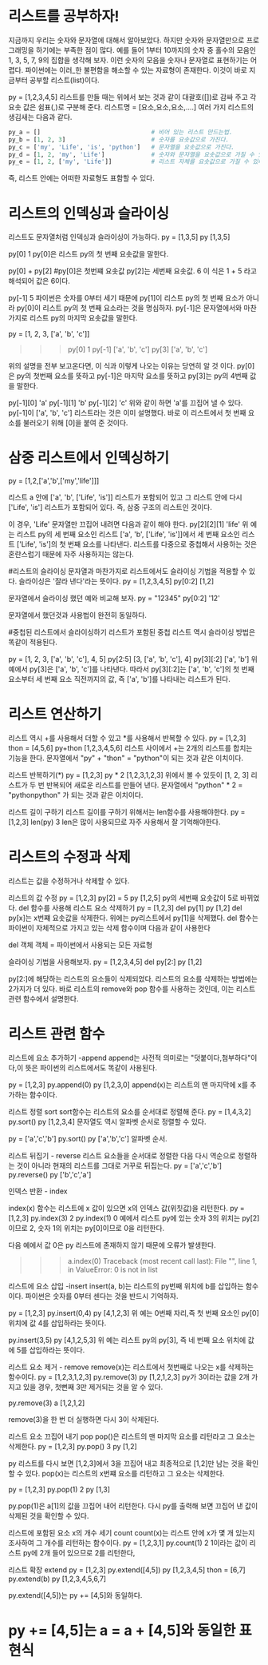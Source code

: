# 리스트를 공부하자!

지금까지 우리는 숫자와 문자열에 대해서 알아보았다. 하지만 숫자와 문자열만으로 프로그래밍을 하기에는 부족한 점이 많다.
예를 들어 1부터 10까지의 숫자 중 홀수의 모음인 1, 3, 5, 7, 9의 집합을 생각해 보자. 
이런 숫자의 모음을 숫자나 문자열로 표현하기는 어렵다. 파이썬에는 이러_한 불편함을 해소할 수 있는 자료형이 존재한다.
이것이 바로 지금부터 공부할 리스트(list)이다.

py = [1,2,3,4,5]
리스트를 만들 때는 위에서 보는 것과 같이 대괄호([])로 감싸 주고 각 요솟 값은 쉼표(,)로 구분해 준다.
리스트명 = [요소,요소,요소,....]
여러 가지 리스트의 생김새는 다음과 같다.
```py
py_a = []                               # 비어 있는 리스트 만드는법.
py_b = [1, 2, 3]                        # 숫자를 요솟값으로 가진다.
py_c = ['my', 'Life', 'is', 'python']   # 문자열을 요솟값으로 가진다.
py_d = [1, 2, 'my', 'Life']             # 숫자와 문자열을 요솟값으로 가질 수 있다,
py_e = [1, 2, ['my', 'Life']]           # 리스트 자체를 요솟값으로 가질 수 있다.
```
즉, 리스트 안에는 어떠한 자료형도 표함할 수 있다.

# 리스트의 인덱싱과 슬라이싱
리스트도 문자열처럼 인덱싱과 슬라이싱이 가능하다.
py = [1,3,5]
py
[1,3,5]

py[0]
1
py[0]은 리스트 py의 첫 번째 요솟값을 말한다.

py[0] + py[2]  #py[0]은 첫번쨰 요솟값 py[2]는 세번째 요솟값.
6
이 식은 1 + 5 라고 해석되어 값은 6이다.

py[-1]
5
파이썬은 숫자를 0부터 세기 때문에 py[1]이 리스트 py의 첫 번째 요소가 아니라 py[0]이 리스트 py의 첫 번째 요소라는 것을 명심하자.
py[-1]은 문자열에서와 마찬가지로 리스트 py의 마지막 요솟값을 말한다.

py = [1, 2, 3, ['a', 'b', 'c']]

>>> py[0]
1
>>> py[-1]
['a', 'b', 'c']
>>> py[3]
['a', 'b', 'c']

위의 설명을 전부 보고온다면, 이 식과 이렇게 나오는 이유는 당연히 알 것 이다.
py[0]은 py의 첫번째 요소를 뜻하고
py[-1]은 마지막 요소를 뜻하고
py[3]는 py의 4번째 값을 말한다.

py[-1][0]
'a'
py[-1][1]
'b'
py[-1][2]
'c' 
위와 같이 하면 'a'를 끄집어 낼 수 있다. py[-1]이 ['a', 'b', 'c'] 리스트라는 것은 이미 설명했다.
바로 이 리스트에서 첫 번째 요소를 불러오기 위해 [0]을 붙여 준 것이다.

# 삼중 리스트에서 인덱싱하기
py = [1,2,['a','b',['my','life']]]

리스트 a 안에 ['a', 'b', ['Life', 'is']] 리스트가 포함되어 있고 그 리스트 안에 다시 ['Life', 'is'] 리스트가 포함되어 있다.
즉, 삼중 구조의 리스트인 것이다.

이 경우, 'Life' 문자열만 끄집어 내려면 다음과 같이 해야 한다.
py[2][2][1]
'life'
위 예는 리스트 py의 세 번째 요소인 리스트 ['a', 'b', ['Life', 'is']]에서 세 번째 요소인 리스트 ['Life', 'is']의 첫 번째 요소를 나타낸다.
리스트를 다중으로 중첩해서 사용하는 것은 혼란스럽기 때문에 자주 사용하지는 않는다.

#리스트의 슬라이싱
문자열과 마찬가지로 리스트에서도 슬라이싱 기법을 적용할 수 있다.
슬라이싱은 '잘라 낸다'라는 뜻이다.
py = [1,2,3,4,5]
py[0:2]
[1,2]

문자열에서 슬라이싱 했던 예와 비교해 보자.
py = "12345"
py[0:2]
'12'

문자열에서 했던것과 사용법이 완전히 동일하다.

#중첩된 리스트에서 슬라이싱하기
리스트가 포함된 중첩 리스트 역시 슬라이싱 방법은 똑같이 적용된다.

py = [1, 2, 3, ['a', 'b', 'c'], 4, 5]
py[2:5]
[3, ['a', 'b', 'c'], 4]
py[3][:2]
['a', 'b']
위 예에서 py[3]은 ['a', 'b', 'c']를 나타낸다.
따라서 py[3][:2]는 ['a', 'b', 'c']의 첫 번째 요소부터 세 번째 요소 직전까지의 값,
즉 ['a', 'b']를 나타내는 리스트가 된다.

# 리스트 연산하기
리스트 역시 +를 사용해서 더할 수 있고 *를 사용해서 반복할 수 있다.
py = [1,2,3]
thon = [4,5,6]
py+thon
[1,2,3,4,5,6]
리스트 사이에서 +는 2개의 리스트를 합치는 기능을 한다.
문자열에서 "py" + "thon" = "python"이 되는 것과 같은 이치이다.

리스트 반복하기(*)
py = [1,2,3]
py * 2
[1,2,3,1,2,3]
위에서 볼 수 있듯이 [1, 2, 3] 리스트가 두 번 반복되어 새로운 리스트를 만들어 낸다. 
문자열에서 "python" * 2 = "pythonpython" 가 되는 것과 같은 이치이다.

리스트 길이 구하기
리스트 길이를 구하기 위해서는 len함수를 사용해야한다.
py = [1,2,3]
len(py)
3
len은 많이 사용되므로 자주 사용해서 잘 기억해야한다.

# 리스트의 수정과 삭제
리스트는 값을 수정하거나 삭제할 수 있다.

리스트의 값 수정
py = [1,2,3]
py[2] = 5
py
[1,2,5]
py의 세번째 요솟값이 5로 바뀌었다.
del 함수를 사용해 리스트 요소 삭제하기
py = [1,2,3]
del py[1]
py
[1,2]
del py[x]는 x번쨰 요솟값을 삭제한다. 위에는 py리스트에서 py[1]을 삭제했다.
del 함수는 파이썬이 자체적으로 가지고 있는 삭제 함수이며 다음과 같이 사용한다



del 객체
객체 = 파이썬에서 사용되는 모든 자료형

슬라이싱 기법을 사용해보자.
py = [1,2,3,4,5]
del py[2:]
py
[1,2]

py[2:]에 해당하는 리스트의 요소들이 삭제되었다.
리스트의 요소를 삭제하는 방법에는 2가지가 더 있다. 바로 리스트의 remove와 pop 함수를 사용하는 것인데,
이는 리스트 관련 함수에서 설명한다.

# 리스트 관련 함수

리스트에 요소 추가하기 -append
append는 사전적 의미로는 "덧붙이다,첨부하다"이다,이 뜻은 파이썬의 리스트에서도 똑같이 사용된다.

py = [1,2,3]
py.append(0)
py
[1,2,3,0]
append(x)는 리스트의 맨 마지막에 x를 추가하는 함수이다.

리스트 정렬 sort
sort함수는 리스트의 요소를 순서대로 정렬해 준다.
py = [1,4,3,2]
py.sort()
py
[1,2,3,4]
문자열도 역시 알파벳 순서로 정렬할 수 있다.

py = ['a','c','b']
py.sort()
py
['a','b','c']
알파벳 순서.

리스트 뒤집기 - reverse
리스트 요소들을 순서대로 정렬한 다음 다시 역순으로 정렬하는 것이 아니라 현재의 리스트를 그대로 거꾸로 뒤집는다.
py = ['a','c','b']
py.reverse()
py
['b','c','a']

인덱스 반환 - index

index(x) 함수는 리스트에 x 값이 있으면 x의 인덱스 값(위칫값)을 리턴한다.
py = [1,2,3]
py.index(3)
2
py.index(1)
0
예에서 리스트 py에 있는 숫자 3의 위치는 py[2]이므로 2, 숫자 1의 위치는 py[0]이므로 0을 리턴한다.

다음 예에서 값 0은 py 리스트에 존재하지 않기 때문에 오류가 발생한다.
>>> a.index(0)
Traceback (most recent call last):
  File "<stdin>", line 1, in <module>
ValueError: 0 is not in list

리스트에 요소 삽입 -insert
insert(a, b)는 리스트의 py번째 위치에 b를 삽입하는 함수이다.
파이썬은 숫자를 0부터 센다는 것을 반드시 기억하자.

py = [1,2,3]
py.insert(0,4)
py
[4,1,2,3]
위 예는 0번째 자리,즉 첫 번째 요소인 py[0] 위치에 값 4를 삽입하라는 뜻이다.

py.insert(3,5)
py
[4,1,2,5,3]
위 예는 리스트 py의 py[3], 즉 네 번째 요소 위치에 값에 5를 삽입하라는 뜻이다.

리스트 요소 제거 - remove
remove(x)는 리스트에서 첫번째로 나오는 x를 삭제하는 함수이다.
py = [1,2,3,1,2,3]
py.remove(3)
py
[1,2,1,2,3]
py가 3이라는 값을 2개 가지고 있을 경우, 첫뻔째 3만 제거되는 것을 알 수 있다.

py.remove(3)
a
[1,2,1,2]

remove(3)을 한 번 더 실행하면 다시 3이 삭제된다.

리스트 요소 끄집어 내기 pop
pop()은 리스트의 맨 마지막 요소를 리턴라고 그 요소는 삭제한다.
py = [1,2,3]
py.pop()
3
py
[1,2]

py 리스트를 다시 보면 [1,2,3]에서 3을 끄집어 내고 최종적으로 [1,2]만 남는 것을 확인할 수 있다.
pop(x)는 리스트의 x번쨰 요소를 리턴하고 그 요소는 삭제한다.

py = [1,2,3]
py.pop(1)
2
py
[1,3]

py.pop(1)은 a[1]의 값을 끄집어 내어 리턴한다. 다시 py를 출력해 보면 끄집어 낸 값이 삭제된 것을 확인할 수 있다.

리스트에 포함된 요소 x의 개수 세기 count
count(x)는 리스트 안에 x가 몇 개 있는지 조사하여 그 개수를 리턴하는 함수이다.
py = [1,2,3,1]
py.count(1)
2
1이라는 값이 리스트 py에 2개 들어 있으므로 2를 리턴한다,

리스트 확장 extend
py = [1,2,3]
py.extend([4,5])
py
[1,2,3,4,5]
thon = [6,7]
py.extend(b)
py
[1,2,3,4,5,6,7]

py.extend([4,5])는 py += [4,5]와 동일하다.
# py += [4,5]는 a = a + [4,5]와 동일한 표현식











 











